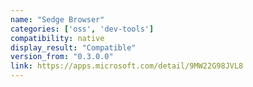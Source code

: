 ```yaml
---
name: "Sedge Browser"
categories: ['oss', 'dev-tools']
compatibility: native
display_result: "Compatible"
version_from: "0.3.0.0"
link: https://apps.microsoft.com/detail/9MW22G98JVL8
---
```

